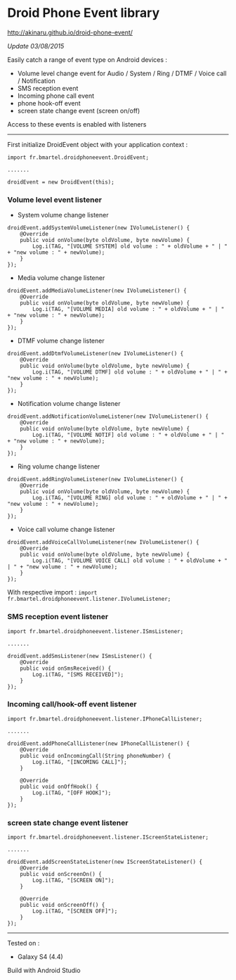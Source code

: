 # Droid Phone Event library #

http://akinaru.github.io/droid-phone-event/

<i>Update 03/08/2015</i>

Easily catch a range of event type on Android devices :
* Volume level change event for Audio / System / Ring / DTMF / Voice call / Notification
* SMS reception event
* Incoming phone call event
* phone hook-off event
* screen state change event (screen on/off) 

Access to these events is enabled with listeners

<hr/>

First initialize DroidEvent object with your application context :

```
import fr.bmartel.droidphoneevent.DroidEvent;

.......

droidEvent = new DroidEvent(this);

```

<h3>Volume level event listener</h3>

* System volume change listener

```
droidEvent.addSystemVolumeListener(new IVolumeListener() {
    @Override
    public void onVolume(byte oldVolume, byte newVolume) {
        Log.i(TAG, "[VOLUME SYSTEM] old volume : " + oldVolume + " | " + "new volume : " + newVolume);
    }
});
```

* Media volume change listener

```
droidEvent.addMediaVolumeListener(new IVolumeListener() {
    @Override
    public void onVolume(byte oldVolume, byte newVolume) {
        Log.i(TAG, "[VOLUME MEDIA] old volume : " + oldVolume + " | " + "new volume : " + newVolume);
    }
});
```

* DTMF volume change listener

```
droidEvent.addDtmfVolumeListener(new IVolumeListener() {
    @Override
    public void onVolume(byte oldVolume, byte newVolume) {
        Log.i(TAG, "[VOLUME DTMF] old volume : " + oldVolume + " | " + "new volume : " + newVolume);
    }
});
```

* Notification volume change listener

```
droidEvent.addNotificationVolumeListener(new IVolumeListener() {
	@Override
	public void onVolume(byte oldVolume, byte newVolume) {
	    Log.i(TAG, "[VOLUME NOTIF] old volume : " + oldVolume + " | " + "new volume : " + newVolume);
	}
});
```

* Ring volume change listener

```
droidEvent.addRingVolumeListener(new IVolumeListener() {
	@Override
	public void onVolume(byte oldVolume, byte newVolume) {
	    Log.i(TAG, "[VOLUME RING] old volume : " + oldVolume + " | " + "new volume : " + newVolume);
	}
});
```

* Voice call volume change listener

```
droidEvent.addVoiceCallVolumeListener(new IVolumeListener() {
	@Override
	public void onVolume(byte oldVolume, byte newVolume) {
	    Log.i(TAG, "[VOLUME VOICE CALL] old volume : " + oldVolume + " | " + "new volume : " + newVolume);
	}
});
```

With respective import : ``import fr.bmartel.droidphoneevent.listener.IVolumeListener;``

<h3>SMS reception event listener</h3>

```
import fr.bmartel.droidphoneevent.listener.ISmsListener;

.......

droidEvent.addSmsListener(new ISmsListener() {
	@Override
	public void onSmsReceived() {
	    Log.i(TAG, "[SMS RECEIVED]");
	}
});
```

<h3>Incoming call/hook-off event listener</h3>

```
import fr.bmartel.droidphoneevent.listener.IPhoneCallListener;

.......

droidEvent.addPhoneCallListener(new IPhoneCallListener() {
    @Override
    public void onIncomingCall(String phoneNumber) {
        Log.i(TAG, "[INCOMING CALL]");
    }

    @Override
    public void onOffHook() {
        Log.i(TAG, "[OFF HOOK]");
    }
});
```

<h3>screen state change event listener</h3>

```
import fr.bmartel.droidphoneevent.listener.IScreenStateListener;

.......

droidEvent.addScreenStateListener(new IScreenStateListener() {
    @Override
    public void onScreenOn() {
        Log.i(TAG, "[SCREEN ON]");
    }

    @Override
    public void onScreenOff() {
        Log.i(TAG, "[SCREEN OFF]");
    }
});
```
<hr/>

Tested on :
* Galaxy S4 (4.4)

Build with Android Studio